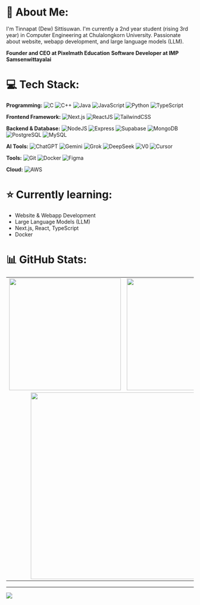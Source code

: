 # 💫 About Me:
I'm Tinnapat (Dew) Sittisuwan. I'm currently a 2nd year student (rising 3rd year) in Computer Engineering at Chulalongkorn University. Passionate about website, webapp development, and large language models (LLM).

**Founder and CEO at Pixelmath Education**
**Software Developer at IMP Samsenwittayalai**

# 💻 Tech Stack:

**Programming:**
![C](https://img.shields.io/badge/c-%2300599C.svg?style=for-the-badge&logo=c&logoColor=white) ![C++](https://img.shields.io/badge/c++-%2300599C.svg?style=for-the-badge&logo=c%2B%2B&logoColor=white) ![Java](https://img.shields.io/badge/java-%23ED8B00.svg?style=for-the-badge&logo=openjdk&logoColor=white) ![JavaScript](https://img.shields.io/badge/javascript-%23323330.svg?style=for-the-badge&logo=javascript&logoColor=%23F7DF1E) ![Python](https://img.shields.io/badge/python-3670A0?style=for-the-badge&logo=python&logoColor=ffdd54) ![TypeScript](https://img.shields.io/badge/TypeScript-3178C6?style=for-the-badge&logo=typescript&logoColor=white)

**Frontend Framework:**
![Next.js](https://img.shields.io/badge/next.js-000000?style=for-the-badge&logo=nextdotjs&logoColor=white) ![ReactJS](https://img.shields.io/badge/-ReactJs-61DAFB?logo=react&logoColor=white&style=for-the-badge) ![TailwindCSS](https://img.shields.io/badge/Tailwind_CSS-38B2AC?style=for-the-badge&logo=tailwind-css&logoColor=white)

**Backend & Database:**
![NodeJS](https://img.shields.io/badge/Node.js-339933?style=for-the-badge&logo=nodedotjs&logoColor=white) ![Express](https://img.shields.io/badge/Express.js-404D59?style=for-the-badge&logo=express&logoColor=white) ![Supabase](https://img.shields.io/badge/Supabase-3ECF8E?style=for-the-badge&logo=supabase&logoColor=white) ![MongoDB](https://img.shields.io/badge/-MongoDB-13aa52?style=for-the-badge&logo=mongodb&logoColor=white) ![PostgreSQL](https://img.shields.io/badge/PostgreSQL-316192?style=for-the-badge&logo=postgresql&logoColor=white) ![MySQL](https://img.shields.io/badge/MySQL-4479A1?style=for-the-badge&logo=mysql&logoColor=white)

**AI Tools:**
![ChatGPT](https://img.shields.io/badge/ChatGPT-74AA9C?style=for-the-badge&logo=openai&logoColor=white) ![Gemini](https://img.shields.io/badge/Gemini-4285F4?style=for-the-badge&logo=google&logoColor=white) ![Grok](https://img.shields.io/badge/Grok-000000?style=for-the-badge&logo=x&logoColor=white) ![DeepSeek](https://img.shields.io/badge/DeepSeek-000000?style=for-the-badge&logo=deepseek&logoColor=white) ![V0](https://img.shields.io/badge/V0-000000?style=for-the-badge&logo=v0&logoColor=white) ![Cursor](https://img.shields.io/badge/Cursor-000000?style=for-the-badge&logo=cursor&logoColor=white)

**Tools:**
![Git](https://img.shields.io/badge/Git-F05032?style=for-the-badge&logo=git&logoColor=white) ![Docker](https://img.shields.io/badge/Docker-2496ED?style=for-the-badge&logo=docker&logoColor=white) ![Figma](https://img.shields.io/badge/Figma-F24E1E?style=for-the-badge&logo=figma&logoColor=white)

**Cloud:**
![AWS](https://img.shields.io/badge/AWS-%23FF9900.svg?style=for-the-badge&logo=amazon-aws&logoColor=white)

# ⭐️ Currently learning:
- Website & Webapp Development
- Large Language Models (LLM)
- Next.js, React, TypeScript
- Docker

# 📊 GitHub Stats:

<div align="center">

<table>
<tr>
<td>

<img src="https://github-readme-stats.vercel.app/api?username=dewwts&theme=dark&hide_border=false&include_all_commits=false&count_private=false" width="300" />

</td>
<td>

<img src="https://github-readme-streak-stats.herokuapp.com/?user=dewwts&theme=dark&hide_border=false" width="300" />

</td>
</tr>
<tr>
<td colspan="2" align="center">

<img src="https://github-readme-stats.vercel.app/api/top-langs/?username=dewwts&theme=dark&hide_border=false&layout=compact" width="500" />

</td>
</tr>
</table>

</div>

---
[![](https://visitcount.itsvg.in/api?id=dewwts&icon=0&color=0)](https://visitcount.itsvg.in)

<!-- Proudly created with GPRM ( https://gprm.itsvg.in ) -->
